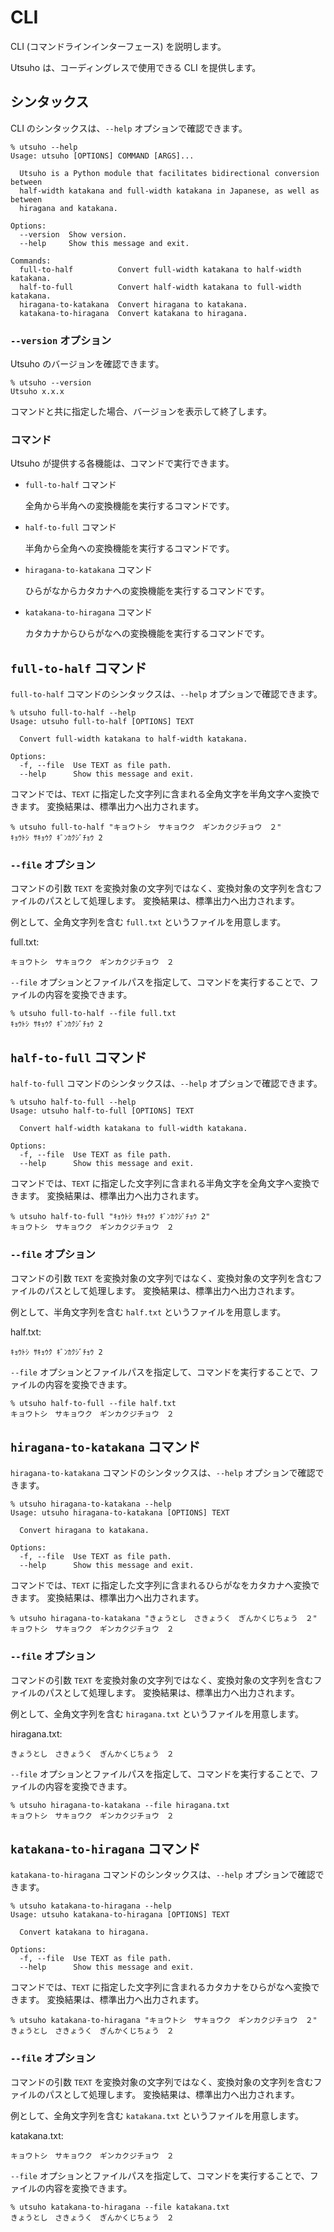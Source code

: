 # CLI

CLI (コマンドラインインターフェース) を説明します。

Utsuho は、コーディングレスで使用できる CLI を提供します。

## シンタックス

CLI のシンタックスは、`--help` オプションで確認できます。

```console
% utsuho --help
Usage: utsuho [OPTIONS] COMMAND [ARGS]...

  Utsuho is a Python module that facilitates bidirectional conversion between
  half-width katakana and full-width katakana in Japanese, as well as between
  hiragana and katakana.

Options:
  --version  Show version.
  --help     Show this message and exit.

Commands:
  full-to-half          Convert full-width katakana to half-width katakana.
  half-to-full          Convert half-width katakana to full-width katakana.
  hiragana-to-katakana  Convert hiragana to katakana.
  katakana-to-hiragana  Convert katakana to hiragana.
```

### `--version` オプション

Utsuho のバージョンを確認できます。

```console
% utsuho --version
Utsuho x.x.x
```

コマンドと共に指定した場合、バージョンを表示して終了します。

### コマンド

Utsuho が提供する各機能は、コマンドで実行できます。

- `full-to-half` コマンド

  全角から半角への変換機能を実行するコマンドです。

- `half-to-full` コマンド

  半角から全角への変換機能を実行するコマンドです。

- `hiragana-to-katakana` コマンド

  ひらがなからカタカナへの変換機能を実行するコマンドです。

- `katakana-to-hiragana` コマンド

  カタカナからひらがなへの変換機能を実行するコマンドです。

## `full-to-half` コマンド

`full-to-half` コマンドのシンタックスは、`--help` オプションで確認できます。

```console
% utsuho full-to-half --help
Usage: utsuho full-to-half [OPTIONS] TEXT

  Convert full-width katakana to half-width katakana.

Options:
  -f, --file  Use TEXT as file path.
  --help      Show this message and exit.
```

コマンドでは、`TEXT` に指定した文字列に含まれる全角文字を半角文字へ変換できます。
変換結果は、標準出力へ出力されます。

```console
% utsuho full-to-half "キョウトシ　サキョウク　ギンカクジチョウ　２"
ｷｮｳﾄｼ ｻｷｮｳｸ ｷﾞﾝｶｸｼﾞﾁｮｳ 2
```

### `--file` オプション

コマンドの引数 `TEXT` を変換対象の文字列ではなく、変換対象の文字列を含むファイルのパスとして処理します。
変換結果は、標準出力へ出力されます。

例として、全角文字列を含む `full.txt` というファイルを用意します。

full.txt:

```text
キョウトシ　サキョウク　ギンカクジチョウ　２
```

`--file` オプションとファイルパスを指定して、コマンドを実行することで、ファイルの内容を変換できます。

```console
% utsuho full-to-half --file full.txt
ｷｮｳﾄｼ ｻｷｮｳｸ ｷﾞﾝｶｸｼﾞﾁｮｳ 2
```

## `half-to-full` コマンド

`half-to-full` コマンドのシンタックスは、`--help` オプションで確認できます。

```console
% utsuho half-to-full --help 
Usage: utsuho half-to-full [OPTIONS] TEXT

  Convert half-width katakana to full-width katakana.

Options:
  -f, --file  Use TEXT as file path.
  --help      Show this message and exit.
```

コマンドでは、`TEXT` に指定した文字列に含まれる半角文字を全角文字へ変換できます。
変換結果は、標準出力へ出力されます。

```console
% utsuho half-to-full "ｷｮｳﾄｼ ｻｷｮｳｸ ｷﾞﾝｶｸｼﾞﾁｮｳ 2"
キョウトシ　サキョウク　ギンカクジチョウ　２
```

### `--file` オプション

コマンドの引数 `TEXT` を変換対象の文字列ではなく、変換対象の文字列を含むファイルのパスとして処理します。
変換結果は、標準出力へ出力されます。

例として、半角文字列を含む `half.txt` というファイルを用意します。

half.txt:

```text
ｷｮｳﾄｼ ｻｷｮｳｸ ｷﾞﾝｶｸｼﾞﾁｮｳ 2
```

`--file` オプションとファイルパスを指定して、コマンドを実行することで、ファイルの内容を変換できます。

```console
% utsuho half-to-full --file half.txt
キョウトシ　サキョウク　ギンカクジチョウ　２
```

## `hiragana-to-katakana` コマンド

`hiragana-to-katakana` コマンドのシンタックスは、`--help` オプションで確認できます。

```console
% utsuho hiragana-to-katakana --help
Usage: utsuho hiragana-to-katakana [OPTIONS] TEXT

  Convert hiragana to katakana.

Options:
  -f, --file  Use TEXT as file path.
  --help      Show this message and exit.
```

コマンドでは、`TEXT` に指定した文字列に含まれるひらがなをカタカナへ変換できます。
変換結果は、標準出力へ出力されます。

```console
% utsuho hiragana-to-katakana "きょうとし　さきょうく　ぎんかくじちょう　２"
キョウトシ　サキョウク　ギンカクジチョウ　２
```

### `--file` オプション

コマンドの引数 `TEXT` を変換対象の文字列ではなく、変換対象の文字列を含むファイルのパスとして処理します。
変換結果は、標準出力へ出力されます。

例として、全角文字列を含む `hiragana.txt` というファイルを用意します。

hiragana.txt:

```text
きょうとし　さきょうく　ぎんかくじちょう　２
```

`--file` オプションとファイルパスを指定して、コマンドを実行することで、ファイルの内容を変換できます。

```console
% utsuho hiragana-to-katakana --file hiragana.txt
キョウトシ　サキョウク　ギンカクジチョウ　２
```

## `katakana-to-hiragana` コマンド

`katakana-to-hiragana` コマンドのシンタックスは、`--help` オプションで確認できます。

```console
% utsuho katakana-to-hiragana --help
Usage: utsuho katakana-to-hiragana [OPTIONS] TEXT

  Convert katakana to hiragana.

Options:
  -f, --file  Use TEXT as file path.
  --help      Show this message and exit.
```

コマンドでは、`TEXT` に指定した文字列に含まれるカタカナをひらがなへ変換できます。
変換結果は、標準出力へ出力されます。

```console
% utsuho katakana-to-hiragana "キョウトシ　サキョウク　ギンカクジチョウ　２"
きょうとし　さきょうく　ぎんかくじちょう　２
```

### `--file` オプション

コマンドの引数 `TEXT` を変換対象の文字列ではなく、変換対象の文字列を含むファイルのパスとして処理します。
変換結果は、標準出力へ出力されます。

例として、全角文字列を含む `katakana.txt` というファイルを用意します。

katakana.txt:

```text
キョウトシ　サキョウク　ギンカクジチョウ　２
```

`--file` オプションとファイルパスを指定して、コマンドを実行することで、ファイルの内容を変換できます。

```console
% utsuho katakana-to-hiragana --file katakana.txt
きょうとし　さきょうく　ぎんかくじちょう　２
```
